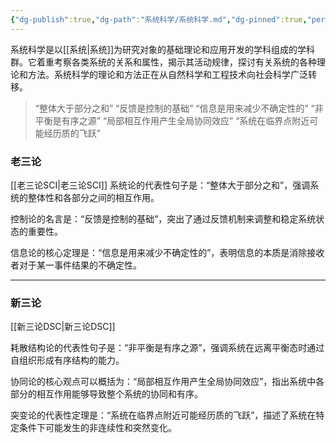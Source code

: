 ```yaml
---
{"dg-publish":true,"dg-path":"系统科学/系统科学.md","dg-pinned":true,"permalink":"/系统科学/系统科学/","pinned":true,"dgPassFrontmatter":true,"noteIcon":"","created":"2024-05-21T15:20:28.608+08:00","updated":"2024-08-23T23:24:51.837+08:00"}
---
```


系统科学是以[[系统\|系统]]为研究对象的基础理论和应用开发的学科组成的学科群。它着重考察各类系统的关系和属性，揭示其活动规律，探讨有关系统的各种理论和方法。系统科学的理论和方法正在从自然科学和工程技术向社会科学广泛转移。

>“整体大于部分之和”
>“反馈是控制的基础”
>“信息是用来减少不确定性的”
>“非平衡是有序之源”
>“局部相互作用产生全局协同效应”
>“系统在临界点附近可能经历质的飞跃”

### 老三论
[[老三论SCI\|老三论SCI]]
系统论的代表性句子是：“整体大于部分之和”，强调系统的整体性和各部分之间的相互作用。

控制论的名言是：“反馈是控制的基础”，突出了通过反馈机制来调整和稳定系统状态的重要性。

信息论的核心定理是：“信息是用来减少不确定性的”，表明信息的本质是消除接收者对于某一事件结果的不确定性。
***
### 新三论

[[新三论DSC\|新三论DSC]]

耗散结构论的代表性句子是：“非平衡是有序之源”，强调系统在远离平衡态时通过自组织形成有序结构的能力。

协同论的核心观点可以概括为：“局部相互作用产生全局协同效应”，指出系统中各部分的相互作用能够导致整个系统的协同和有序。

突变论的代表性定理是：“系统在临界点附近可能经历质的飞跃”，描述了系统在特定条件下可能发生的非连续性和突然变化。


